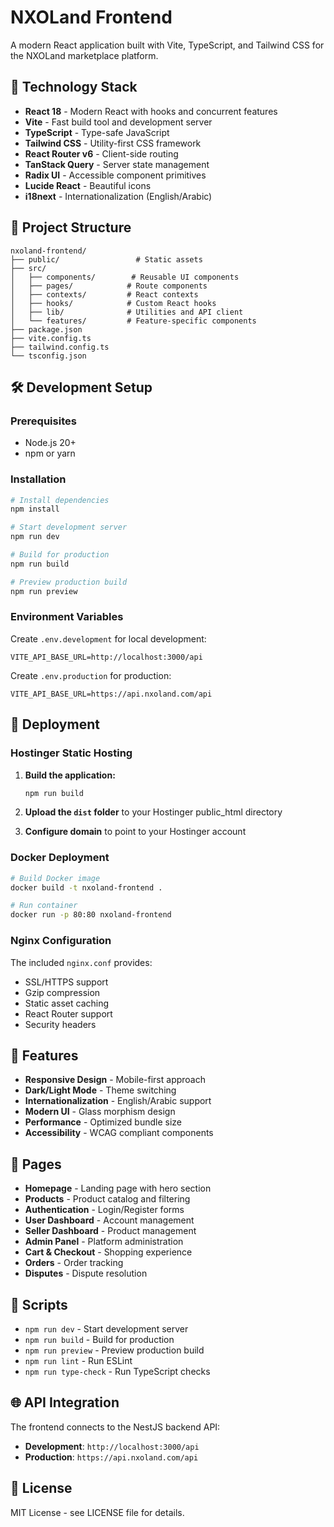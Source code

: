 # NXOLand Frontend

A modern React application built with Vite, TypeScript, and Tailwind CSS for the NXOLand marketplace platform.

## 🚀 Technology Stack

- **React 18** - Modern React with hooks and concurrent features
- **Vite** - Fast build tool and development server
- **TypeScript** - Type-safe JavaScript
- **Tailwind CSS** - Utility-first CSS framework
- **React Router v6** - Client-side routing
- **TanStack Query** - Server state management
- **Radix UI** - Accessible component primitives
- **Lucide React** - Beautiful icons
- **i18next** - Internationalization (English/Arabic)

## 📁 Project Structure

```
nxoland-frontend/
├── public/                 # Static assets
├── src/
│   ├── components/        # Reusable UI components
│   ├── pages/            # Route components
│   ├── contexts/         # React contexts
│   ├── hooks/            # Custom React hooks
│   ├── lib/              # Utilities and API client
│   └── features/         # Feature-specific components
├── package.json
├── vite.config.ts
├── tailwind.config.ts
└── tsconfig.json
```

## 🛠️ Development Setup

### Prerequisites
- Node.js 20+
- npm or yarn

### Installation

```bash
# Install dependencies
npm install

# Start development server
npm run dev

# Build for production
npm run build

# Preview production build
npm run preview
```

### Environment Variables

Create `.env.development` for local development:
```env
VITE_API_BASE_URL=http://localhost:3000/api
```

Create `.env.production` for production:
```env
VITE_API_BASE_URL=https://api.nxoland.com/api
```

## 🚀 Deployment

### Hostinger Static Hosting

1. **Build the application:**
   ```bash
   npm run build
   ```

2. **Upload the `dist` folder** to your Hostinger public_html directory

3. **Configure domain** to point to your Hostinger account

### Docker Deployment

```bash
# Build Docker image
docker build -t nxoland-frontend .

# Run container
docker run -p 80:80 nxoland-frontend
```

### Nginx Configuration

The included `nginx.conf` provides:
- SSL/HTTPS support
- Gzip compression
- Static asset caching
- React Router support
- Security headers

## 🎨 Features

- **Responsive Design** - Mobile-first approach
- **Dark/Light Mode** - Theme switching
- **Internationalization** - English/Arabic support
- **Modern UI** - Glass morphism design
- **Performance** - Optimized bundle size
- **Accessibility** - WCAG compliant components

## 📱 Pages

- **Homepage** - Landing page with hero section
- **Products** - Product catalog and filtering
- **Authentication** - Login/Register forms
- **User Dashboard** - Account management
- **Seller Dashboard** - Product management
- **Admin Panel** - Platform administration
- **Cart & Checkout** - Shopping experience
- **Orders** - Order tracking
- **Disputes** - Dispute resolution

## 🔧 Scripts

- `npm run dev` - Start development server
- `npm run build` - Build for production
- `npm run preview` - Preview production build
- `npm run lint` - Run ESLint
- `npm run type-check` - Run TypeScript checks

## 🌐 API Integration

The frontend connects to the NestJS backend API:
- **Development**: `http://localhost:3000/api`
- **Production**: `https://api.nxoland.com/api`

## 📄 License

MIT License - see LICENSE file for details.
